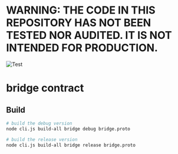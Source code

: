 # WARNING: THE CODE IN THIS REPOSITORY HAS NOT BEEN TESTED NOR AUDITED. IT IS NOT INTENDED FOR PRODUCTION.

![Test](https://github.com/roaminro/koinos-bridge-contract/actions/workflows/test.yml/badge.svg)

# bridge contract

## Build
```sh
# build the debug version
node cli.js build-all bridge debug bridge.proto 

# build the release version
node cli.js build-all bridge release bridge.proto 
```

